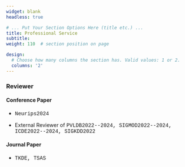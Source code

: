 ```yaml
---
widget: blank
headless: true

# ... Put Your Section Options Here (title etc.) ...
title: Professional Service
subtitle:
weight: 110  # section position on page

design:
  # Choose how many columns the section has. Valid values: 1 or 2.
  columns: '2'
---
```


### Reviewer

#### Conference Paper

* <span style="font-family: 'Courier', monospace;"> Neurips2024 </span>

* External Reviewer of <span style="font-family: 'Courier', monospace;"> PVLDB2022--2024, SIGMOD2022--2024, ICDE2022--2024, SIGKDD2022 </span>

#### Journal Paper
* <span style="font-family: 'Courier', monospace;"> TKDE, TSAS </span>
